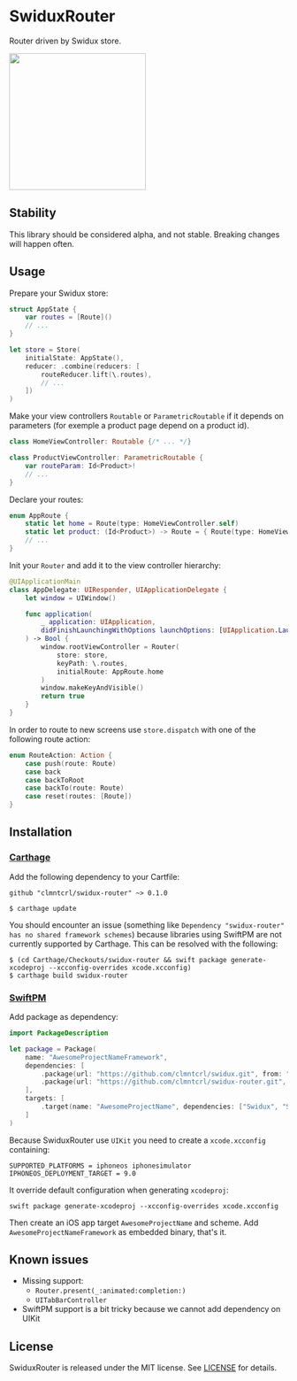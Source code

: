 # SwiduxRouter
Router driven by Swidux store.

<img src="http://clmntcrl.io/images/.github/swidux-router/swidux-router-in-action.gif" width="247" />

## Stability

This library should be considered alpha, and not stable. Breaking changes will happen often.

## Usage

Prepare your Swidux store:

```swift
struct AppState {
    var routes = [Route]()
    // ...
}

let store = Store(
    initialState: AppState(),
    reducer: .combine(reducers: [
        routeReducer.lift(\.routes),
        // ...
    ])
)
```

Make your view controllers `Routable` or `ParametricRoutable` if it depends on parameters (for exemple a product page depend on a product id).

```swift
class HomeViewController: Routable {/* ... */}

class ProductViewController: ParametricRoutable {
    var routeParam: Id<Product>!
    // ...
}
```

Declare your routes:

```swift
enum AppRoute {
    static let home = Route(type: HomeViewController.self)
    static let product: (Id<Product>) -> Route = { Route(type: HomeViewController.self, routeParam: $0) }
    // ...
}
```

Init your `Router` and add it to the view controller hierarchy:

```swift
@UIApplicationMain
class AppDelegate: UIResponder, UIApplicationDelegate {
    let window = UIWindow()

    func application(
        _ application: UIApplication,
        didFinishLaunchingWithOptions launchOptions: [UIApplication.LaunchOptionsKey: Any]?
    ) -> Bool {
        window.rootViewController = Router(
            store: store,
            keyPath: \.routes,
            initialRoute: AppRoute.home
        )
        window.makeKeyAndVisible()
        return true
    }
}
```

In order to route to new screens use `store.dispatch` with one of the following route action:  

```swift
enum RouteAction: Action {
    case push(route: Route)
    case back
    case backToRoot
    case backTo(route: Route)
    case reset(routes: [Route])
}
```

## Installation

### [Carthage](https://github.com/Carthage/Carthage)

Add the following dependency to your Cartfile:

```
github "clmntcrl/swidux-router" ~> 0.1.0
```

```
$ carthage update
```

You should encounter an issue (something like `Dependency "swidux-router" has no shared framework schemes`) because libraries using SwiftPM are not currently supported by Carthage. This can be resolved with the following: 

```
$ (cd Carthage/Checkouts/swidux-router && swift package generate-xcodeproj --xcconfig-overrides xcode.xcconfig)
$ carthage build swidux-router
```

### [SwiftPM](https://github.com/apple/swift-package-manager)

Add package as dependency:

```swift
import PackageDescription

let package = Package(
    name: "AwesomeProjectNameFramework",
    dependencies: [
        .package(url: "https://github.com/clmntcrl/swidux.git", from: "0.1.0"),
        .package(url: "https://github.com/clmntcrl/swidux-router.git", from: "0.1.0"),
    ],
    targets: [
        .target(name: "AwesomeProjectName", dependencies: ["Swidux", "SwiduxRouter"])
    ]
)
```

Because SwiduxRouter use `UIKit` you need to create a `xcode.xcconfig` containing:

```
SUPPORTED_PLATFORMS = iphoneos iphonesimulator
IPHONEOS_DEPLOYMENT_TARGET = 9.0
```

It override default configuration when generating `xcodeproj`:

```
swift package generate-xcodeproj --xcconfig-overrides xcode.xcconfig
```

Then create an iOS app target `AwesomeProjectName` and scheme. Add `AwesomeProjectNameFramework` as embedded binary, that's it.

## Known issues

- Missing support:
    - `Router.present(_:animated:completion:)`
    - `UITabBarController`
- SwiftPM support is a bit tricky because we cannot add dependency on UIKit

## License

SwiduxRouter is released under the MIT license. See [LICENSE](LICENSE]) for details.
